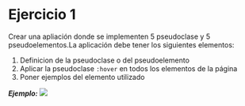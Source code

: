# Ejercicio 1

Crear una apliación donde se implementen 5 pseudoclase y 5 pseudoelementos.La aplicación debe tener los siguientes elementos:
1. Definicion de la pseudoclase o del pseudoelemento
2. Aplicar la pseudoclase `:hover` en todos los elementos de la página
3. Poner ejemplos del elemento utilizado 

***Ejemplo:***
![](https://storage.googleapis.com/academia-geek-general-bucket/modulo-1/modulo_1_img_9.png)
